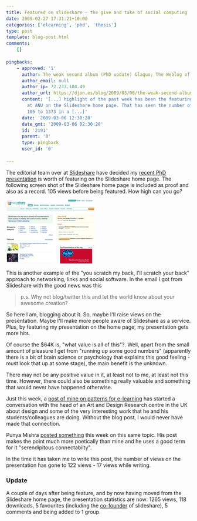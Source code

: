 ```yaml
---
title: Featured on slideshare - the give and take of social computing
date: 2009-02-27 17:31:21+10:00
categories: ['elearning', 'phd', 'thesis']
type: post
template: blog-post.html
comments:
    []
    
pingbacks:
    - approved: '1'
      author: The weak second album (PhD update) &laquo; The Weblog of (a) David Jones
      author_email: null
      author_ip: 72.233.104.49
      author_url: https://djon.es/blog/2009/03/06/the-weak-second-album-phd-update/
      content: '[...] highlight of the past week has been the featuring of the PhD presentation
        at ANU on the Slideshare home page. That has seen the number of views go from
        105 to 1373 in a [...]'
      date: '2009-03-06 12:30:28'
      date_gmt: '2009-03-06 02:30:28'
      id: '2191'
      parent: '0'
      type: pingback
      user_id: '0'
    
---
```

The editorial team over at [Slideshare](http://slideshare.net/) have decided my [recent PhD presentation](/blog2/2009/02/21/an-information-systems-design-theory-for-e-learning/) is worth of featuring on the Slideshare home page. The following screen shot of the Slideshare home page is included as proof and also as a record. 105 views before being featured. How high can you go?

[![Featured on slideshare](images/3312821107_b2521bc35c_m.jpg)](http://www.flickr.com/photos/david_jones/3312821107/ "Featured on slideshare by David T Jones, on Flickr")

This is another example of the "you scratch my back, I'll scratch your back" approach to networking, links and social software. In the email I got from Slideshare with the good news was this

> p.s. Why not blog/twitter this and let the world know about your awesome creation?

So here I am, blogging about it. So, maybe I'll raise views on the presentation. Maybe I'll make more people aware of Slideshare as a service. Plus, by featuring my presentation on the home page, my presentation gets more hits.

Of course the $64K is, "what value is all of this"?. Well, apart from the small amount of pleasure I get from "running up some good numbers" (apparently there is a bit of brain science or psychology that explains this good feeling - must look that up at some stage), the main benefit is the unknown.

There may not be any positive value in it, at least not to me, at least not this time. However, there could also be something really valuable and something that would never have happened otherwise.

Just this week, a [post of mine on patterns for e-learning](/blog2/2009/02/22/patterns-for-e-learning-a-lost-opportunity-or-destined-to-fail/) has started a conversation with the head of an Art and Design Research centre in the UK about design and some of the very interesting work that he and his students/colleagues are doing. Without the blog post, I would never have made that connection.

Punya Mishra [posted something](http://punya.educ.msu.edu/2009/02/21/gandhi-ambigrams-creativity-the-power-of-small-pieces-loosely-joined/) this week on this same topic. His post makes the point much more poetically than mine and he uses a good term for it "serendipitous connectabilty".

In the time it has taken me to write this post, the number of views on the presentation has gone to 122 views - 17 views while writing.

### Update

A couple of days after being feature, and by now having moved from the Slideshare home page, the presentation statistics are now: 1265 views, 118 downloads, 5 favourites (including the [co-founder](http://www.webyantra.net/about/) of slideshare), 5 comments and being added to 1 group.
